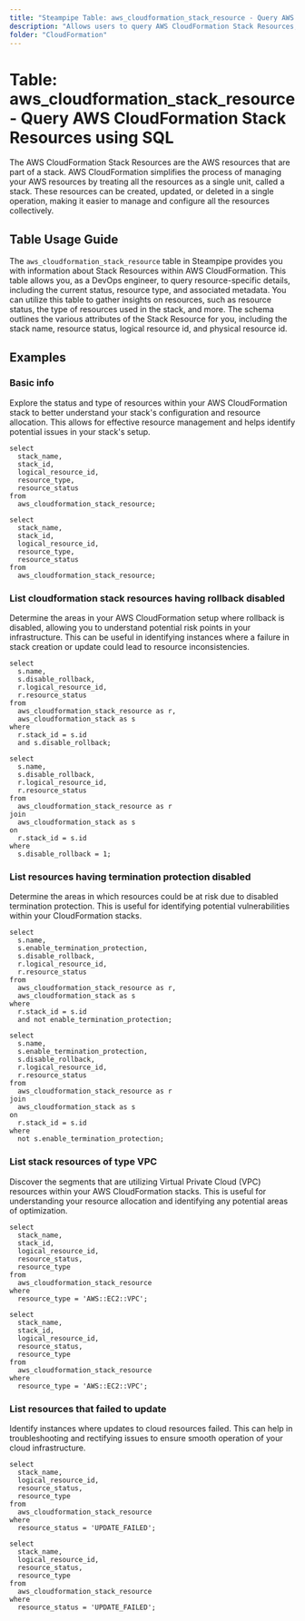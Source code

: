 ```yaml
---
title: "Steampipe Table: aws_cloudformation_stack_resource - Query AWS CloudFormation Stack Resources using SQL"
description: "Allows users to query AWS CloudFormation Stack Resources, providing details about each resource within the stack, including its status, type, and associated metadata. This table is useful for managing and analyzing AWS CloudFormation resources."
folder: "CloudFormation"
---
```


# Table: aws_cloudformation_stack_resource - Query AWS CloudFormation Stack Resources using SQL

The AWS CloudFormation Stack Resources are the AWS resources that are part of a stack. AWS CloudFormation simplifies the process of managing your AWS resources by treating all the resources as a single unit, called a stack. These resources can be created, updated, or deleted in a single operation, making it easier to manage and configure all the resources collectively.

## Table Usage Guide

The `aws_cloudformation_stack_resource` table in Steampipe provides you with information about Stack Resources within AWS CloudFormation. This table allows you, as a DevOps engineer, to query resource-specific details, including the current status, resource type, and associated metadata. You can utilize this table to gather insights on resources, such as resource status, the type of resources used in the stack, and more. The schema outlines the various attributes of the Stack Resource for you, including the stack name, resource status, logical resource id, and physical resource id.

## Examples

### Basic info
Explore the status and type of resources within your AWS CloudFormation stack to better understand your stack's configuration and resource allocation. This allows for effective resource management and helps identify potential issues in your stack's setup.

```sql+postgres
select
  stack_name,
  stack_id,
  logical_resource_id,
  resource_type,
  resource_status
from
  aws_cloudformation_stack_resource;
```

```sql+sqlite
select
  stack_name,
  stack_id,
  logical_resource_id,
  resource_type,
  resource_status
from
  aws_cloudformation_stack_resource;
```

### List cloudformation stack resources having rollback disabled
Determine the areas in your AWS CloudFormation setup where rollback is disabled, allowing you to understand potential risk points in your infrastructure. This can be useful in identifying instances where a failure in stack creation or update could lead to resource inconsistencies.

```sql+postgres
select
  s.name,
  s.disable_rollback,
  r.logical_resource_id,
  r.resource_status
from
  aws_cloudformation_stack_resource as r,
  aws_cloudformation_stack as s
where
  r.stack_id = s.id
  and s.disable_rollback;
```

```sql+sqlite
select
  s.name,
  s.disable_rollback,
  r.logical_resource_id,
  r.resource_status
from
  aws_cloudformation_stack_resource as r
join
  aws_cloudformation_stack as s
on
  r.stack_id = s.id
where
  s.disable_rollback = 1;
```

### List resources having termination protection disabled
Determine the areas in which resources could be at risk due to disabled termination protection. This is useful for identifying potential vulnerabilities within your CloudFormation stacks.

```sql+postgres
select
  s.name,
  s.enable_termination_protection,
  s.disable_rollback,
  r.logical_resource_id,
  r.resource_status
from
  aws_cloudformation_stack_resource as r,
  aws_cloudformation_stack as s
where
  r.stack_id = s.id
  and not enable_termination_protection;
```

```sql+sqlite
select
  s.name,
  s.enable_termination_protection,
  s.disable_rollback,
  r.logical_resource_id,
  r.resource_status
from
  aws_cloudformation_stack_resource as r
join
  aws_cloudformation_stack as s
on
  r.stack_id = s.id
where
  not s.enable_termination_protection;
```

### List stack resources of type VPC
Discover the segments that are utilizing Virtual Private Cloud (VPC) resources within your AWS CloudFormation stacks. This is useful for understanding your resource allocation and identifying any potential areas of optimization.

```sql+postgres
select
  stack_name,
  stack_id,
  logical_resource_id,
  resource_status,
  resource_type
from
  aws_cloudformation_stack_resource
where
  resource_type = 'AWS::EC2::VPC';
```

```sql+sqlite
select
  stack_name,
  stack_id,
  logical_resource_id,
  resource_status,
  resource_type
from
  aws_cloudformation_stack_resource
where
  resource_type = 'AWS::EC2::VPC';
```

### List resources that failed to update
Identify instances where updates to cloud resources failed. This can help in troubleshooting and rectifying issues to ensure smooth operation of your cloud infrastructure.

```sql+postgres
select
  stack_name,
  logical_resource_id,
  resource_status,
  resource_type
from
  aws_cloudformation_stack_resource
where
  resource_status = 'UPDATE_FAILED';
```

```sql+sqlite
select
  stack_name,
  logical_resource_id,
  resource_status,
  resource_type
from
  aws_cloudformation_stack_resource
where
  resource_status = 'UPDATE_FAILED';
```